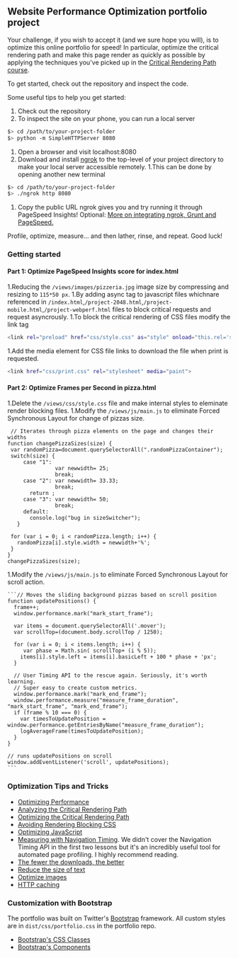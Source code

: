 ## Website Performance Optimization portfolio project

Your challenge, if you wish to accept it (and we sure hope you will), is to optimize this online portfolio for speed! In particular, optimize the critical rendering path and make this page render as quickly as possible by applying the techniques you've picked up in the [Critical Rendering Path course](https://www.udacity.com/course/ud884).

To get started, check out the repository and inspect the code.

Some useful tips to help you get started:

1. Check out the repository
1. To inspect the site on your phone, you can run a local server

  ```bash
  $> cd /path/to/your-project-folder
  $> python -m SimpleHTTPServer 8080
  ```

1. Open a browser and visit localhost:8080
1. Download and install [ngrok](https://ngrok.com/) to the top-level of your project directory to make your local server accessible remotely.
1.This can be done by opening another new terminal 

  ``` bash
  $> cd /path/to/your-project-folder
  $> ./ngrok http 8080
  ```

1. Copy the public URL ngrok gives you and try running it through PageSpeed Insights! Optional: [More on integrating ngrok, Grunt and PageSpeed.](http://www.jamescryer.com/2014/06/12/grunt-pagespeed-and-ngrok-locally-testing/)

Profile, optimize, measure... and then lather, rinse, and repeat. Good luck!
### Getting started

#### Part 1: Optimize PageSpeed Insights score for index.html

1.Reducing the `/views/images/pizzeria.jpg` image size by compressing and resizing to `115*50 px`.
1.By adding async tag to javascript files whichnare referenced in `/index.html`,`/project-2048.html`,`/project-mobile.html`,`/project-webperf.html` files to block critical requests and request asyncrously.
1.To block the critical rendering of CSS files modify the link tag
  ``` bash
  <link rel="preload" href="css/style.css" as="style" onload="this.rel='stylesheet'">
  ```
1.Add the media element for CSS file links to download the file when print is requested.
  ``` bash
  <link href="css/print.css" rel="stylesheet" media="paint"> 
  ```

#### Part 2: Optimize Frames per Second in pizza.html
1.Delete the `/views/css/style.css` file and make internal styles to eleminate render blocking files.
1.Modify the `/views/js/main.js` to eliminate Forced Synchronous Layout for change of pizzas size.

   ``` 
    // Iterates through pizza elements on the page and changes their widths
  function changePizzaSizes(size) {
    var randomPizza=document.querySelectorAll(".randomPizzaContainer");
    switch(size) {
        case "1":
                  var newwidth= 25;
                  break;
        case "2": var newwidth= 33.33;
                  break;
          return ;
        case "3": var newwidth= 50;
                  break;
        default:
          console.log("bug in sizeSwitcher");
      } 
    
    for (var i = 0; i < randomPizza.length; i++) {
      randomPizza[i].style.width = newwidth+'%';
    }
  }
  changePizzaSizes(size);
  ```
1.Modify the `/views/js/main.js` to eliminate Forced Synchronous Layout for scroll action.

	```// Moves the sliding background pizzas based on scroll position
	function updatePositions() {
	  frame++;
	  window.performance.mark("mark_start_frame");

	  var items = document.querySelectorAll('.mover');
	  var scrollTop=(document.body.scrollTop / 1250);
	 
	  for (var i = 0; i < items.length; i++) {
	     var phase = Math.sin( scrollTop+ (i % 5));
	    items[i].style.left = items[i].basicLeft + 100 * phase + 'px';
	  }

	  // User Timing API to the rescue again. Seriously, it's worth learning.
	  // Super easy to create custom metrics.
	  window.performance.mark("mark_end_frame");
	  window.performance.measure("measure_frame_duration", "mark_start_frame", "mark_end_frame");
	  if (frame % 10 === 0) {
	    var timesToUpdatePosition = window.performance.getEntriesByName("measure_frame_duration");
	    logAverageFrame(timesToUpdatePosition);
	  }
	}

	// runs updatePositions on scroll
	window.addEventListener('scroll', updatePositions);
	```

### Optimization Tips and Tricks
* [Optimizing Performance](https://developers.google.com/web/fundamentals/performance/ "web performance")
* [Analyzing the Critical Rendering Path](https://developers.google.com/web/fundamentals/performance/critical-rendering-path/analyzing-crp.html "analyzing crp")
* [Optimizing the Critical Rendering Path](https://developers.google.com/web/fundamentals/performance/critical-rendering-path/optimizing-critical-rendering-path.html "optimize the crp!")
* [Avoiding Rendering Blocking CSS](https://developers.google.com/web/fundamentals/performance/critical-rendering-path/render-blocking-css.html "render blocking css")
* [Optimizing JavaScript](https://developers.google.com/web/fundamentals/performance/critical-rendering-path/adding-interactivity-with-javascript.html "javascript")
* [Measuring with Navigation Timing](https://developers.google.com/web/fundamentals/performance/critical-rendering-path/measure-crp.html "nav timing api"). We didn't cover the Navigation Timing API in the first two lessons but it's an incredibly useful tool for automated page profiling. I highly recommend reading.
* <a href="https://developers.google.com/web/fundamentals/performance/optimizing-content-efficiency/eliminate-downloads.html">The fewer the downloads, the better</a>
* <a href="https://developers.google.com/web/fundamentals/performance/optimizing-content-efficiency/optimize-encoding-and-transfer.html">Reduce the size of text</a>
* <a href="https://developers.google.com/web/fundamentals/performance/optimizing-content-efficiency/image-optimization.html">Optimize images</a>
* <a href="https://developers.google.com/web/fundamentals/performance/optimizing-content-efficiency/http-caching.html">HTTP caching</a>

### Customization with Bootstrap
The portfolio was built on Twitter's <a href="http://getbootstrap.com/">Bootstrap</a> framework. All custom styles are in `dist/css/portfolio.css` in the portfolio repo.

* <a href="http://getbootstrap.com/css/">Bootstrap's CSS Classes</a>
* <a href="http://getbootstrap.com/components/">Bootstrap's Components</a>
